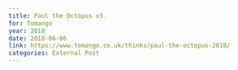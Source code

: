 ```yaml
---
title: Paul the Octopus v3.
for: Tomango
year: 2018
date: 2018-06-06
link: https://www.tomango.co.uk/thinks/paul-the-octopus-2018/
categories: External Post
---
```


